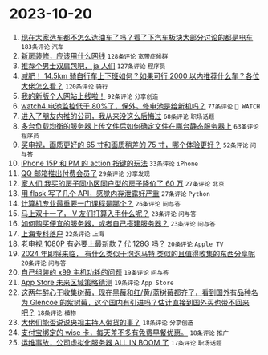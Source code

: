 # 2023-10-20

1. [现在大家选车都不怎么选油车了吗？看了下汽车板块大部分讨论的都是电车](https://www.v2ex.com/t/983745) `183条评论` `汽车`
1. [新房装修，应该用什么网线](https://www.v2ex.com/t/983669) `128条评论` `宽带症候群`
1. [推荐个男士双肩包吧， ja 人们](https://www.v2ex.com/t/983741) `127条评论` `程序员`
1. [减肥！ 14.5km 骑自行车上下班如何？如果可行 2000 以内推荐什么车？各位大佬怎么看？](https://www.v2ex.com/t/983676) `120条评论` `骑行`
1. [我的新版个人网站上线啦！](https://www.v2ex.com/t/983646) `92条评论` `分享创造`
1. [watch4 电池监控低于 80%了，保外。修电池是给新机吗？](https://www.v2ex.com/t/983665) `77条评论` ` WATCH`
1. [进入了朋友内推的公司，我从来没这么后悔过](https://www.v2ex.com/t/983722) `68条评论` `职场话题`
1. [多台负载均衡的服务器上传文件后如何确定文件在哪台静态服务器上](https://www.v2ex.com/t/983729) `63条评论` `程序员`
1. [买电视，画质更好的 65 寸和画质稍差的 75 寸，哪个体验更好？](https://www.v2ex.com/t/983698) `52条评论` `问与答`
1. [iPhone 15P 和 PM 的 action 按键的玩法](https://www.v2ex.com/t/983755) `33条评论` `iPhone`
1. [QQ 邮箱推出付费会员了](https://www.v2ex.com/t/983860) `29条评论` `分享发现`
1. [家人们 我买的房子同小区同户型的房子降价了 60 万](https://www.v2ex.com/t/983903) `27条评论` `北京`
1. [用 flask 写了几个 API，感觉内存泄露好严重](https://www.v2ex.com/t/983833) `27条评论` `Python`
1. [计算机专业最重要一门课程是哪个？](https://www.v2ex.com/t/983876) `26条评论` `问与答`
1. [马上双十一了， V 友们打算入手什么呢？](https://www.v2ex.com/t/983857) `23条评论` `问与答`
1. [如何购买便宜的服务器，或者自己搭建服务器？](https://www.v2ex.com/t/983802) `23条评论` `问与答`
1. [上海专科落户](https://www.v2ex.com/t/983879) `22条评论` `上海`
1. [老电视 1080P 有必要上最新款 7 代 128G 吗？](https://www.v2ex.com/t/983846) `20条评论` `Apple TV`
1. [2024 年即将来临， 有什么类似于泡泡马特 类似的且值得收集的东西分享呢](https://www.v2ex.com/t/983780) `20条评论` `问与答`
1. [自己组装的 x99 主机功耗的问题](https://www.v2ex.com/t/983841) `19条评论` `问与答`
1. [App Store 未来区域策略猜测](https://www.v2ex.com/t/983772) `19条评论` `App Store`
1. [这两年醉心于收集树莓，现在黑莓和红/黄/蓝树莓都齐了，看到国外有品种名为 Glencoe 的紫树莓，这个国内有引进吗？估计直接到国外买也带不回来吧？](https://www.v2ex.com/t/983797) `18条评论` `植物`
1. [大佬们能否说说央视主持人带货的事？](https://www.v2ex.com/t/983711) `18条评论` `分享创造`
1. [支付宝绑定的 wise 卡，每天差不多有免费早餐优惠。](https://www.v2ex.com/t/983645) `18条评论` `推广`
1. [运维事故，公司虚拟化服务器 ALL IN BOOM 了](https://www.v2ex.com/t/983760) `17条评论` `职场话题`
